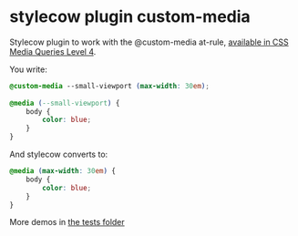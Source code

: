 stylecow plugin custom-media
============================

Stylecow plugin to work with the @custom-media at-rule, [available in CSS Media Queries Level 4](http://dev.w3.org/csswg/mediaqueries/#custom-mq).

You write:

```css
@custom-media --small-viewport (max-width: 30em);
 
@media (--small-viewport) {
	body {
		color: blue;
	}
}
```

And stylecow converts to:

```css
@media (max-width: 30em) {
	body {
		color: blue;
	}
}
```

More demos in [the tests folder](https://github.com/stylecow/stylecow-plugin-custom-media/tree/master/tests/cases)

